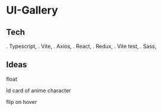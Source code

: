 # UI-Gallery

## Tech
. Typescript, 
. Vite, 
. Axios, 
. React, 
. Redux, 
. Vite test, 
. Sass, 

## Ideas
float

Id card of anime character

flip on hover
